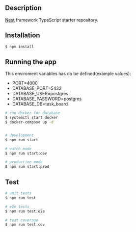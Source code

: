 
  
## Description

[Nest](https://github.com/nestjs/nest) framework TypeScript starter repository.

## Installation

```bash
$ npm install
```

## Running the app

This enviroment variables has do be defined(example values):
  - PORT=4000
  - DATABASE_PORT=5432
  - DATABASE_USER=postgres
  - DATABASE_PASSWORD=postgres
  - DATABASE_DB=task_board

```bash
# run docker for database
$ systemctl start docker
$ docker-compose up -d


# development
$ npm run start

# watch mode
$ npm run start:dev

# production mode
$ npm run start:prod
```

## Test

```bash
# unit tests
$ npm run test

# e2e tests
$ npm run test:e2e

# test coverage
$ npm run test:cov
```

